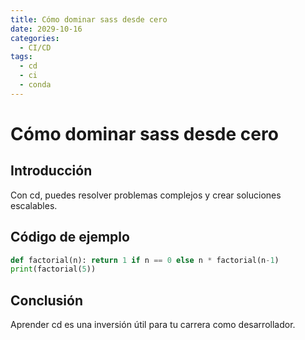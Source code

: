 ```yaml
---
title: Cómo dominar sass desde cero
date: 2029-10-16
categories:
  - CI/CD
tags:
  - cd
  - ci
  - conda
---
```


# Cómo dominar sass desde cero

## Introducción

Con cd, puedes resolver problemas complejos y crear soluciones escalables.

## Código de ejemplo

```python
def factorial(n): return 1 if n == 0 else n * factorial(n-1)
print(factorial(5))
```

## Conclusión

Aprender cd es una inversión útil para tu carrera como desarrollador.